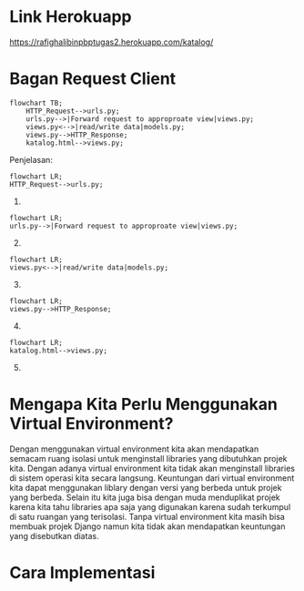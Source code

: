 
# Link Herokuapp
https://rafighalibinpbptugas2.herokuapp.com/katalog/

# Bagan Request Client
```mermaid
flowchart TB;
    HTTP_Request-->urls.py;
    urls.py-->|Forward request to approproate view|views.py;
    views.py<-->|read/write data|models.py;
    views.py-->HTTP_Response;
    katalog.html-->views.py;
```
Penjelasan:


```mermaid
flowchart LR;
HTTP_Request-->urls.py;
```
1.

```mermaid
flowchart LR;
urls.py-->|Forward request to approproate view|views.py;
```
2.

```mermaid
flowchart LR;
views.py<-->|read/write data|models.py;
```
3.

```mermaid
flowchart LR;
views.py-->HTTP_Response;
```
4.

```mermaid
flowchart LR;
katalog.html-->views.py;
```
5.

# Mengapa Kita Perlu Menggunakan Virtual Environment?
Dengan menggunakan virtual environment kita akan mendapatkan semacam ruang isolasi untuk menginstall libraries yang dibutuhkan projek kita. Dengan adanya virtual environment kita tidak akan menginstall libraries di sistem operasi kita secara langsung. Keuntungan dari virtual environment kita dapat menggunakan liblary dengan versi yang berbeda untuk projek yang berbeda. Selain itu kita juga bisa dengan muda menduplikat projek karena kita tahu libraries apa saja yang digunakan karena sudah terkumpul di satu ruangan yang terisolasi. Tanpa virtual environment kita masih bisa membuak projek Django namun kita tidak akan mendapatkan keuntungan yang disebutkan diatas.
# Cara Implementasi
